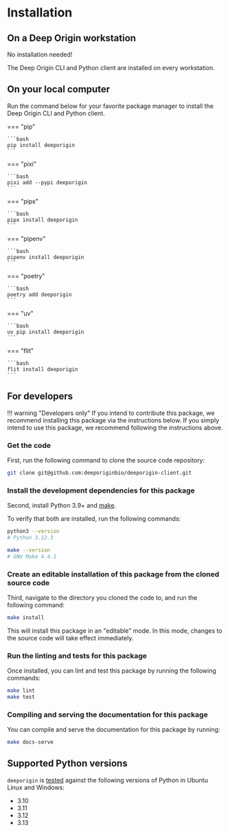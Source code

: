 # Installation


## On a Deep Origin workstation

No installation needed!

The Deep Origin CLI and Python client are installed on every workstation.

## On your local computer

Run the command below for your favorite package manager to install the Deep Origin CLI and Python client.

=== "pip"

    ```bash
    pip install deeporigin
    ```

=== "pixi"

    ```bash
    pixi add --pypi deeporigin
    ```

=== "pipx"

    ```bash
    pipx install deeporigin
    ```

=== "pipenv"

    ```bash
    pipenv install deeporigin
    ```

=== "poetry"

    ```bash
    poetry add deeporigin
    ```

=== "uv"

    ```bash
    uv pip install deeporigin
    ```

=== "flit"

    ```bash
    flit install deeporigin
    ```

## For developers

!!! warning "Developers only"
    If you intend to contribute this package, we recommend installing this package via the instructions below. If you simply intend to use this package, we recommend following the instructions above.

### Get the code

First, run the following command to clone the source code repository:

```bash
git clone git@github.com:deeporiginbio/deeporigin-client.git
```

### Install the development dependencies for this package

Second, install Python 3.9+ and
[make](https://www.gnu.org/software/make/).

To verify that both are installed, run the following commands:

```bash
python3 --version
# Python 3.12.3

make --version
# GNU Make 4.4.1
```

### Create an editable installation of this package from the cloned source code

Third, navigate to the directory you cloned the code to, and run the following command:

```bash
make install
```

This will install this package in an "editable" mode. In this mode, changes to the source code will take effect
immediately.

### Run the linting and tests for this package

Once installed, you can lint and test this package by running the following commands:

```bash
make lint
make test
```

### Compiling and serving the documentation for this package

You can compile and serve the documentation for this package by running:

```bash
make docs-serve
```

## Supported Python versions

`deeporigin` is [tested](https://github.com/deeporiginbio/deeporigin-client/actions/workflows/main.yml) against the following versions of Python in Ubuntu Linux and Windows:

- 3.10
- 3.11
- 3.12
- 3.13
